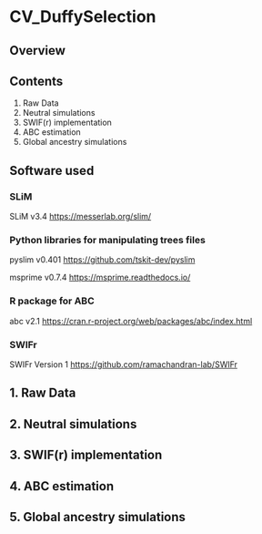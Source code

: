 # CV_DuffySelection

## Overview

## Contents
1. Raw Data
2. Neutral simulations
3. SWIF(r) implementation
4. ABC estimation
5. Global ancestry simulations

##  Software used
### SLiM

SLiM v3.4 https://messerlab.org/slim/

### Python libraries for manipulating trees files

pyslim v0.401 https://github.com/tskit-dev/pyslim

msprime v0.7.4 https://msprime.readthedocs.io/

### R package for ABC

abc v2.1 https://cran.r-project.org/web/packages/abc/index.html

### SWIFr

SWIFr Version 1 https://github.com/ramachandran-lab/SWIFr

## 1. Raw Data



## 2. Neutral simulations



## 3. SWIF(r) implementation

## 4. ABC estimation

## 5. Global ancestry simulations
